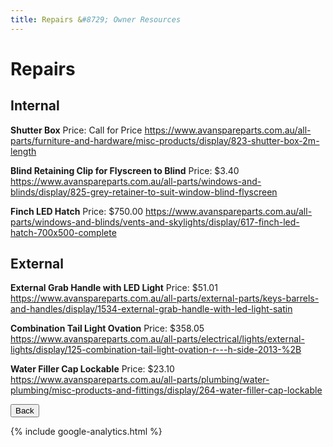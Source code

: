 ```yaml
---
title: Repairs &#8729; Owner Resources 
---
```

<link href="../../../styles/custom.css" rel="stylesheet" />

# Repairs

## Internal
**Shutter Box**
Price: Call for Price
https://www.avanspareparts.com.au/all-parts/furniture-and-hardware/misc-products/display/823-shutter-box-2m-length

**Blind Retaining Clip for Flyscreen to Blind**
Price: $3.40
https://www.avanspareparts.com.au/all-parts/windows-and-blinds/display/825-grey-retainer-to-suit-window-blind-flyscreen

**Finch LED Hatch**
Price: $750.00
https://www.avanspareparts.com.au/all-parts/windows-and-blinds/vents-and-skylights/display/617-finch-led-hatch-700x500-complete

## External
**External Grab Handle with LED Light**
Price: $51.01
https://www.avanspareparts.com.au/all-parts/external-parts/keys-barrels-and-handles/display/1534-external-grab-handle-with-led-light-satin

**Combination Tail Light Ovation**
Price: $358.05
https://www.avanspareparts.com.au/all-parts/electrical/lights/external-lights/display/125-combination-tail-light-ovation-r---h-side-2013-%2B

**Water Filler Cap Lockable**
Price: $23.10
https://www.avanspareparts.com.au/all-parts/plumbing/water-plumbing/misc-products-and-fittings/display/264-water-filler-cap-lockable


<a href="../"><button class="nav-button"><i class="arrow arrow-left"></i> Back</button></a>

{% include google-analytics.html %}